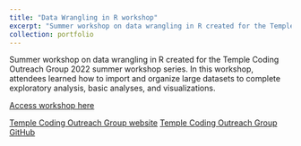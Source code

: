 ```yaml
---
title: "Data Wrangling in R workshop"
excerpt: "Summer workshop on data wrangling in R created for the Temple Coding Outreach Group 2022 summer workshop series.<br/><img src='/images/background-1.png'>"
collection: portfolio
---
```


Summer workshop on data wrangling in R created for the Temple Coding Outreach Group 2022 summer workshop series. In this workshop, attendees learned how to import and organize large datasets to complete exploratory analysis, basic analyses, and visualizations.

[Access workshop here](https://github.com/TU-Coding-Outreach-Group/cog_summer_workshops_2022/tree/main/data-wrangling-in-r)

[Temple Coding Outreach Group website](https://tu-coding-outreach-group.github.io)
[Temple Coding Outreach Group GitHub](https://github.com/TU-Coding-Outreach-Group)

